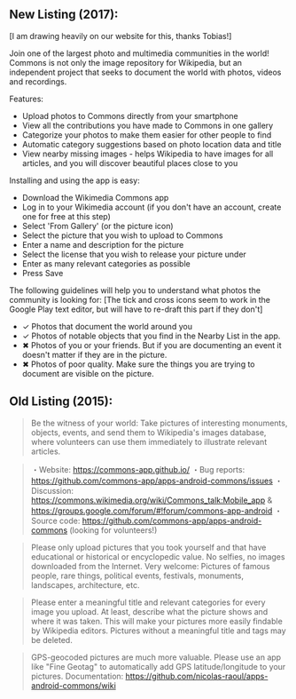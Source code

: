 ## New Listing (2017):

[I am drawing heavily on our website for this, thanks Tobias!]

Join one of the largest photo and multimedia communities in the world! Commons is not only the image repository for Wikipedia, but an independent project that seeks to document the world with photos, videos and recordings.

Features:
- Upload photos to Commons directly from your smartphone
- View all the contributions you have made to Commons in one gallery
- Categorize your photos to make them easier for other people to find
- Automatic category suggestions based on photo location data and title
- View nearby missing images - helps Wikipedia to have images for all articles, and you will discover beautiful places close to you

Installing and using the app is easy:
- Download the Wikimedia Commons app
- Log in to your Wikimedia account (if you don't have an account, create one for free at this step)
- Select 'From Gallery' (or the picture icon)
- Select the picture that you wish to upload to Commons
- Enter a name and description for the picture
- Select the license that you wish to release your picture under 
- Enter as many relevant categories as possible
- Press Save

The following guidelines will help you to understand what photos the community is looking for:
[The tick and cross icons seem to work in the Google Play text editor, but will have to re-draft this part if they don't]
- ✓ Photos that document the world around you
- ✓ Photos of notable objects that you find in the Nearby List in the app.
- ✖ Photos of you or your friends. But if you are documenting an event it doesn't matter if they are in the picture.
- ✖ Photos of poor quality. Make sure the things you are trying to document are visible on the picture.

## Old Listing (2015):

> Be the witness of your world: Take pictures of interesting monuments, objects, events, and send them to Wikipedia's images database, where volunteers can use them immediately to illustrate relevant articles.

> ・Website: https://commons-app.github.io/
> ・Bug reports: https://github.com/commons-app/apps-android-commons/issues
> ・Discussion: https://commons.wikimedia.org/wiki/Commons_talk:Mobile_app & https://groups.google.com/forum/#!forum/commons-app-android
> ・Source code: https://github.com/commons-app/apps-android-commons (looking for volunteers!)

> Please only upload pictures that you took yourself and that have educational or historical or encyclopedic value.
> No selfies, no images downloaded from the Internet.
> Very welcome: Pictures of famous people, rare things, political events, festivals, monuments, landscapes, architecture, etc.

> Please enter a meaningful title and relevant categories for every image you upload. At least, describe what the picture shows and where it was taken. This will make your pictures more easily findable by Wikipedia editors. Pictures without a meaningful title and tags may be deleted.

> GPS-geocoded pictures are much more valuable. Please use an app like "Fine Geotag" to automatically add GPS latitude/longitude to your pictures.
> Documentation: https://github.com/nicolas-raoul/apps-android-commons/wiki